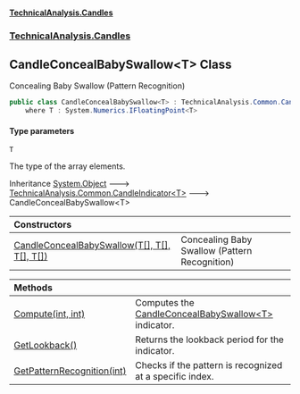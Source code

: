 #### [TechnicalAnalysis\.Candles](Atypical.TechnicalAnalysis.Candles.md 'Atypical\.TechnicalAnalysis\.Candles')
### [TechnicalAnalysis\.Candles](Atypical.TechnicalAnalysis.Candles.md#TechnicalAnalysis.Candles 'TechnicalAnalysis\.Candles')

## CandleConcealBabySwallow\<T\> Class

Concealing Baby Swallow \(Pattern Recognition\)

```csharp
public class CandleConcealBabySwallow<T> : TechnicalAnalysis.Common.CandleIndicator<T>
    where T : System.Numerics.IFloatingPoint<T>
```
#### Type parameters

<a name='TechnicalAnalysis.Candles.CandleConcealBabySwallow_T_.T'></a>

`T`

The type of the array elements\.

Inheritance [System\.Object](https://docs.microsoft.com/en-us/dotnet/api/System.Object 'System\.Object') &#129106; [TechnicalAnalysis\.Common\.CandleIndicator&lt;](https://docs.microsoft.com/en-us/dotnet/api/TechnicalAnalysis.Common.CandleIndicator-1 'TechnicalAnalysis\.Common\.CandleIndicator\`1')[T](CandleConcealBabySwallow_T_.md#TechnicalAnalysis.Candles.CandleConcealBabySwallow_T_.T 'TechnicalAnalysis\.Candles\.CandleConcealBabySwallow\<T\>\.T')[&gt;](https://docs.microsoft.com/en-us/dotnet/api/TechnicalAnalysis.Common.CandleIndicator-1 'TechnicalAnalysis\.Common\.CandleIndicator\`1') &#129106; CandleConcealBabySwallow\<T\>

| Constructors | |
| :--- | :--- |
| [CandleConcealBabySwallow\(T\[\], T\[\], T\[\], T\[\]\)](CandleConcealBabySwallow_T_.CandleConcealBabySwallow(T[],T[],T[],T[]).md 'TechnicalAnalysis\.Candles\.CandleConcealBabySwallow\<T\>\.CandleConcealBabySwallow\(T\[\], T\[\], T\[\], T\[\]\)') | Concealing Baby Swallow \(Pattern Recognition\) |

| Methods | |
| :--- | :--- |
| [Compute\(int, int\)](CandleConcealBabySwallow_T_.Compute(int,int).md 'TechnicalAnalysis\.Candles\.CandleConcealBabySwallow\<T\>\.Compute\(int, int\)') | Computes the [CandleConcealBabySwallow&lt;T&gt;](CandleConcealBabySwallow_T_.md 'TechnicalAnalysis\.Candles\.CandleConcealBabySwallow\<T\>') indicator\. |
| [GetLookback\(\)](CandleConcealBabySwallow_T_.GetLookback().md 'TechnicalAnalysis\.Candles\.CandleConcealBabySwallow\<T\>\.GetLookback\(\)') | Returns the lookback period for the indicator\. |
| [GetPatternRecognition\(int\)](CandleConcealBabySwallow_T_.GetPatternRecognition(int).md 'TechnicalAnalysis\.Candles\.CandleConcealBabySwallow\<T\>\.GetPatternRecognition\(int\)') | Checks if the pattern is recognized at a specific index\. |
